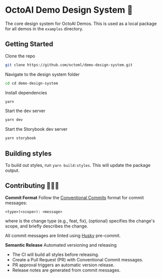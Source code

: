 # OctoAI Demo Design System 🐙

The core design system for OctoAI Demos. This is used as a local package for all demos in the `examples` directory.

## Getting Started

Clone the repo

```bash
git clone https://github.com/octoml/demo-design-system.git
```

Navigate to the design system folder

```bash
cd cd demo-design-system
```

Install dependencies

```bash
yarn
```

Start the dev server

```bash
yarn dev
```

Start the Storybook dev server

```bash
yarn storybook
```

## Building styles

To build out styles, run `yarn build:styles`. This will update the package output.

## Contributing 👨🏽‍💻

**Commit Format** Follow the [Conventional Commits](https://www.conventionalcommits.org/en/v1.0.0/) format for commit messages:

```vim
<type>(<scope>): <message>
```

where <type> is the change type (e.g., feat, fix), <scope> (optional) specifies the change's scope, and <message> briefly describes the change.

All commit messages are linted using [Husky](https://typicode.github.io/husky/) pre-commit.

**Semantic Release** Automated versioning and releasing

- The CI will build all styles before releasing.
- Create a Pull Request (PR) with Conventional Commit messages.
- PR approval triggers an automatic version release.
- Release notes are generated from commit messages.
